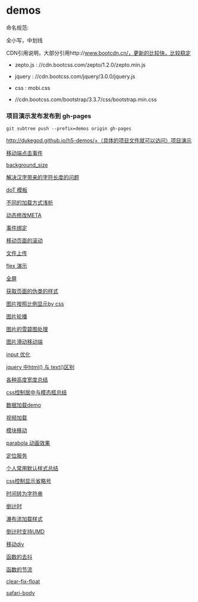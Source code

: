 # demos

命名规范:

全小写，中划线


CDN引用说明，大部分引用http://www.bootcdn.cn/，更新的比较快，比较稳定

+ zepto.js : //cdn.bootcss.com/zepto/1.2.0/zepto.min.js
+ jquery : //cdn.bootcss.com/jquery/3.0.0/jquery.js

+ css : mobi.css
+ //cdn.bootcss.com/bootstrap/3.3.7/css/bootstrap.min.css

### 项目演示发布发布到 gh-pages

```
git subtree push --prefix=demos origin gh-pages

```
http://dukegod.github.io/h5-demos/+（具体的项目文件就可以访问）项目演示

[移动端点击事件](https://github.com/dukegod/h5-demos/tree/master/demos/app-hover)

[background_size](https://github.com/dukegod/h5-demos/tree/master/demos/background-size)

[解决汉字带来的字符长度的问题](https://github.com/dukegod/h5-demos/tree/master/demos/chinese-trans-start)

[doT 模板](https://github.com/dukegod/h5-demos/tree/master/demos/doT)

[不同的加载方式浅析](https://github.com/dukegod/h5-demos/tree/master/demos/diffs-between-loader)

[动态修改META](https://github.com/dukegod/h5-demos/tree/master/demos/dynamic-modifing-meta)

[事件绑定](https://github.com/dukegod/h5-demos/tree/master/demos/event-bind-listen)

[移动页面的滚动](https://github.com/dukegod/h5-demos/tree/master/demos/fast-scroll)

[文件上传](https://github.com/dukegod/h5-demos/tree/master/demos/file-upload)

[flex 演示](https://github.com/dukegod/h5-demos/tree/master/demos/flex-components)

[全屏](https://github.com/dukegod/h5-demos/tree/master/demos/full-screen)

[获取页面的伪类的样式](https://github.com/dukegod/h5-demos/tree/master/demos/get-style)

[图片按照比例显示by css](https://github.com/dukegod/h5-demos/tree/master/demos/img-setting)

[图片轮播](https://github.com/dukegod/h5-demos/tree/master/demos/img-slide)

[图片的雪碧图处理](https://github.com/dukegod/h5-demos/tree/master/demos/img-sprite)

[图片滑动移动端](https://github.com/dukegod/h5-demos/tree/master/demos/img-touch-slide-imook)

[input 优化](https://github.com/dukegod/h5-demos/tree/master/demos/input-kinds)

[jquery 中html() 与 text()区别](https://github.com/dukegod/h5-demos/tree/master/demos/full-screen)

[各种高度宽度总结](https://github.com/dukegod/h5-demos/tree/master/demos/kinds-of-height-width)

[css控制居中与模态框总结](https://github.com/dukegod/h5-demos/tree/master/demos/positon)

[数据加载demo](https://github.com/dukegod/h5-demos/tree/master/demos/loading-dates)

[视频加载](https://github.com/dukegod/h5-demos/tree/master/demos/loadvideo)

[模块移动](https://github.com/dukegod/h5-demos/tree/master/demos/move-block)

[parabola 动画效果](https://github.com/dukegod/h5-demos/tree/master/demos/parabola)

[定位服务](https://github.com/dukegod/h5-demos/tree/master/demos/positon)

[个人常用默认样式总结](https://github.com/dukegod/h5-demos/tree/master/demos/reset-class)

[css控制显示省略号](https://github.com/dukegod/h5-demos/tree/master/demos/show-ellipsis)

[时间转为字符串](https://github.com/dukegod/h5-demos/tree/master/demos/time-trans-string)

[倒计时](https://github.com/dukegod/h5-demos/tree/master/demos/counter)

[瀑布流加载样式](https://github.com/dukegod/h5-demos/tree/master/demos/water-fall-layout)

[倒计时支持UMD](https://github.com/dukegod/h5-demos/tree/master/demos/counter)

[移动div](https://github.com/dukegod/h5-demos/tree/master/demos/animate-div)

[函数的去抖]()

[函数的节流]()

[clear-fix-float](https://github.com/dukegod/h5-demos/tree/master/demos/clear-fix-float)

[safari-body](https://github.com/dukegod/h5-demos/tree/master/demos/safari-body)

[]()
